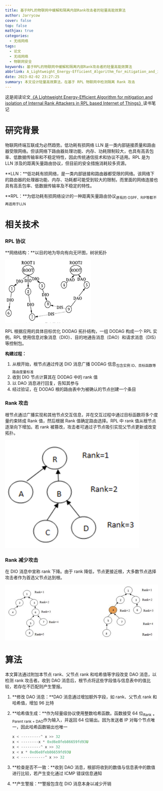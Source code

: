 ```yaml
---
title: 基于RPL的物联网中缓解和隔离内部Rank攻击者的轻量高能效算法
author: Jarrycow
cover: false
top: false
mathjax: true
categories:
  - 无线网络
tags:
  - 论文
  - 无线网络
  - 物联网安全
keywords: 基于RPL的物联网中缓解和隔离内部Rank攻击者的轻量高能效算法
abbrlink: A_Lightweight_Energy-Efficient_Algorithm_for_mitigation_and_isolation_of_Internal_Rank_Attackers_in_RPL_based_Internet_of_Things
date: 2023-02-02 23:27:25 
summary: 本文设计轻量高效算法，在基于 RPL 物联网中检测隔离 Rank 攻击 
---
```

这是阅读论文[《A Lightweight Energy-Efficient Algorithm for mitigation and isolation of Internal Rank Attackers in RPL based Internet of Things》](https://www.sciencedirect.com/science/article/abs/pii/S138912862200425X)读书笔记

# 研究背景

物联网终端互联成为必然趋势。低功耗有损网络 LLN 是一类内部链接质量和路由器受限网络。但该网络下路由器处理功能、内存、功耗限制较大，也具有高丢包率、低数据传输率和不稳定特性，因此传统通信技术和协议不适用。RPL 是为 LLN 涉及的距离矢量路由协议，但目前的安全措施消耗较多资源。

**LLN：**低功耗有损网络，是一类内部链接和路由器都受限的网络。该网络下的路由器的处理器功能、内存、功耗都可能受到较大的限制，而里面的网络连接也具有高丢包率、低数据传输率及不稳定的特性。

**RPL：**为低功耗有损网络设计的一种距离矢量路由协议<sub>原有的 OSPF、RIP等都不再适用于LLN</sub>

# 相关技术

### RPL 协议

**网络结构：**以目的地为导向有向无环图，树状拓扑

![采用RPL协议的网络示例](https://raw.githubusercontent.com/Jarrycow/picHost/main/article/%E9%87%87%E7%94%A8RPL%E5%8D%8F%E8%AE%AE%E7%9A%84%E7%BD%91%E7%BB%9C%E7%A4%BA%E4%BE%8B.png)

RPL 根据应用的具体目标优化 DODAG 拓扑结构，一组 DODAG 构成一个 RPL 实例。RPL 使用信息对象消息（DIO）、目的地通告消息（DAO）和请求消息（DIS）等控制包。

**构建过程：**

1. 从根开始，根节点通过传送 DIO 消息广播 DODAG 信息<sub>包含实例 ID、目标函数等路由度量标准</sub>
2. 收到 DIO 节点计算其在 DODAG 中的 rank 值
3. 以 DAO 消息进行回复，告知其参与
4. 经过验证，在 DODAG 根的路由表中为被确认的节点创建一个条目

### Rank 攻击

根节点通过广播实现和其他节点交互信息，并在交互过程中通过目标函数将多个度量约束转成 Rank 值，然后根据 Rank 值确定路由选择。RPL 中 rank 值从根节点逐渐向下增加。若 rank 被篡改，攻击者可通过子节点吸引实现父节点更新或改变拓扑。

![Rank 攻击](https://raw.githubusercontent.com/Jarrycow/picHost/main/article/image-20230203005543671.png)

### Rank 减少攻击

在 DIO 消息中宣称 rank 下降。由于 rank 降低，节点更接近根，大多数节点选择攻击者作为首选父节点达到根。

![Rank 减少攻击](https://raw.githubusercontent.com/Jarrycow/picHost/main/article/image-20230203005753389.png)

# 算法

本文算法通过附加本节点 rank、父节点 rank 和哈希值等字段改变 DAO 消息，以检测 rank 攻击者。收到 DAO 消息后，根节点将这些字段值与信息表中的值比较，若存在不匹配则产生警报。

1. **修改 DAO 消息：**DAO 消息通过增加额外字段，如 rank、父节点 rank 和哈希值，增加 96 比特

2. **哈希值生成：**作为轻量级协议使用整数哈希函数。函数接受 64 位<sub>Rank + Parent rank + DAO</sub>作为输入，并返回 64 位输出。因为发送者 IP 对每个节点唯一，因此哈希函数输出也唯一

   ```C
   x < ---------^ x >> 32
   x < --------x * 0xd6e8feb86659fd93U
   x < ---------^ x >> 32
   x < x * 0xd6e8feb86659fd93U
   x < -----------^ x >> 32
   ```

3. **检查是否不一致：**收到 DAO 消息，根部将收到的数值与信息表中的数值进行比较，若产生变化通过 ICMP 错误信息通知

4. **产生警报：**警报包含在 DIO 消息本身以减少开销













